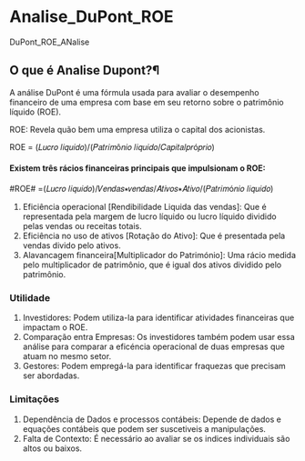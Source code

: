 # Analise_DuPont_ROE
DuPont_ROE_ANalise

## O que é Analise Dupont?¶
A análise DuPont é uma fórmula usada para avaliar o desempenho financeiro de uma empresa com base em seu retorno sobre o patrimônio líquido (ROE).

ROE: Revela quão bem uma empresa utiliza o capital dos acionistas.

ROE = (𝐿𝑢𝑐𝑟𝑜 𝑙𝑖𝑞𝑢𝑖𝑑𝑜)/(𝑃𝑎𝑡𝑟𝑖𝑚ô𝑛𝑖𝑜 𝑙𝑖𝑞𝑢𝑖𝑑𝑜/𝐶𝑎𝑝𝑖𝑡𝑎𝑙𝑝𝑟ó𝑝𝑟𝑖𝑜)

#### Existem três rácios financeiras principais que impulsionam o ROE:

#ROE# =(𝐿𝑢𝑐𝑟𝑜 𝑙𝑖𝑞𝑢𝑖𝑑𝑜)/𝑉𝑒𝑛𝑑𝑎𝑠∗𝑣𝑒𝑛𝑑𝑎𝑠/𝐴𝑡𝑖𝑣𝑜𝑠∗𝐴𝑡𝑖𝑣𝑜/(𝑃𝑎𝑡𝑟𝑖𝑚ó𝑛𝑖𝑜 𝑙𝑖𝑞𝑢𝑖𝑑𝑜)

1. Eficiência operacional [Rendibilidade Liquida das vendas]: Que é representada pela margem de lucro líquido ou lucro líquido dividido pelas vendas ou receitas totais.
2. Eficiência no uso de ativos [Rotação do Ativo]: Que é presentada pela vendas divido pelo ativos.
3.  Alavancagem financeira[Multiplicador do Património]: Uma rácio medida pelo multiplicador de patrimônio, que é igual dos ativos dividido pelo patrimônio.

### Utilidade
1. Investidores: Podem utiliza-la para identificar atividades financeiras que impactam o ROE.
2. Comparação entra Empresas: Os investidores também podem usar essa análise para comparar a eficéncia operacional de duas empresas que atuam no mesmo setor. 
3. Gestores: Podem empregá-la para identificar fraquezas que precisam ser abordadas. 


### Limitações
1. Dependência de Dados e processos contábeis: Depende de dados e equações contábeis que podem ser suscetiveis a manipulações.
2. Falta de Contexto: É necessário ao avaliar se os indices individuais são altos ou baixos.
